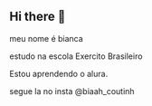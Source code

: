 ## Hi there 👋

meu nome é bianca

estudo na escola Exercito Brasileiro

Estou aprendendo o alura.

segue la no insta @biaah_coutinh

